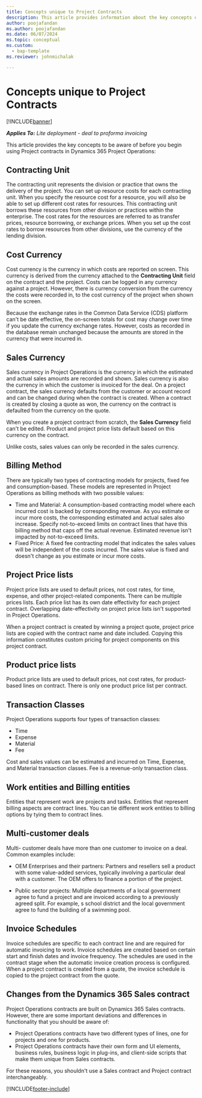 ```yaml
---
title: Concepts unique to Project Contracts
description: This article provides information about the key concepts of project contracts.
author: poojafandan
ms.author: poojafandan
ms.date: 06/07/2024
ms.topic: conceptual
ms.custom: 
  - bap-template
ms.reviewer: johnmichalak

---
```


# Concepts unique to Project Contracts

[!INCLUDE[banner](../../includes/banner.md)]

_**Applies To:** Lite deployment - deal to proforma invoicing_



This article provides the key concepts to be aware of before you begin using Project contracts in Dynamics 365 Project Operations:

## Contracting Unit

The contracting unit represents the division or practice that owns the delivery of the project. You can set up resource costs for each contracting unit. When you specify the resource cost for a resource, you will also be able to set up different cost rates for resources. This contracting unit borrows these resources from other division or practices within the enterprise. The cost rates for the resources are referred to as transfer prices, resource borrowing, or exchange prices. When you set up the cost rates to borrow resources from other divisions, use the currency of the lending division.

## Cost Currency

Cost currency is the currency in which costs are reported on screen. This currency is derived from the currency attached to the **Contracting Unit** field on the contract and the project. Costs can be logged in any currency against a project. However, there is currency conversion from the currency the costs were recorded in, to the cost currency of the project when shown on the screen.

Because the exchange rates in the Common Data Service (CDS) platform can't be date effective, the on-screen totals for cost may change over time if you update the currency exchange rates. However, costs as recorded in the database remain unchanged because the amounts are stored in the currency that were incurred in.

## Sales Currency

Sales currency in Project Operations is the currency in which the estimated and actual sales amounts are recorded and shown. Sales currency is also the currency in which the customer is invoiced for the deal. On a project contract, the sales currency defaults from the customer or account record and can be changed during when the contract is created. When a contract is created by closing a quote as won, the currency on the contract is defaulted from the currency on the quote.

When you create a project contract from scratch, the **Sales Currency** field can't be edited. Product and project price lists default based on this currency on the contract.

Unlike costs, sales values can only be recorded in the sales currency.

## Billing Method

There are typically two types of contracting models for projects, fixed fee and consumption-based. These models are represented in Project Operations as billing methods with two possible values:

- Time and Material: A consumption-based contracting model where each incurred cost is backed by corresponding revenue. As you estimate or incur more costs, the corresponding estimated and actual sales also increase. Specify not-to-exceed limits on contract lines that have this billing method that caps off the actual revenue. Estimated revenue isn't impacted by not-to-exceed limits.
- Fixed Price: A fixed fee contracting model that indicates the sales values will be independent of the costs incurred. The sales value is fixed and doesn't change as you estimate or incur more costs.

## Project Price lists

Project price lists are used to default prices, not cost rates, for time, expense, and other project-related components. There can be multiple prices lists. Each price list has its own date effectivity for each project contract. Overlapping date-effectivity on project price lists isn't supported in Project Operations.

When a project contract is created by winning a project quote, project price lists are copied with the contract name and date included. Copying this information constitutes custom pricing for project components on this project contract.

## Product price lists

Product price lists are used to default prices, not cost rates, for product-based lines on contract. There is only one product price list per contract.

## Transaction Classes

Project Operations supports four types of transaction classes:

- Time
- Expense
- Material
- Fee

Cost and sales values can be estimated and incurred on Time, Expense, and Material transaction classes. Fee is a revenue-only transaction class.

## Work entities and Billing entities

Entities that represent work are projects and tasks. Entities that represent billing aspects are contract lines. You can tie different work entities to billing options by tying them to contract lines.

## Multi-customer deals

Multi- customer deals have more than one customer to invoice on a deal. Common examples include:

- OEM Enterprises and their partners: Partners and resellers sell a product with some value-added services, typically involving a particular deal with a customer. The OEM offers to finance a portion of the project. 

- Public sector projects: Multiple departments of a local government agree to fund a project and are invoiced according to a previously agreed split. For example, s school district and the local government agree to fund the building of a swimming pool.

## Invoice Schedules

Invoice schedules are specific to each contract line and are required for automatic invoicing to work. Invoice schedules are created based on certain start and finish dates and invoice frequency. The schedules are used in the contract stage when the automatic invoice creation process is configured. When a project contract is created from a quote, the invoice schedule is copied to the project contract from the quote.

## Changes from the Dynamics 365 Sales contract

Project Operations contracts are built on Dynamics 365 Sales contracts. However, there are some important deviations and differences in functionality that you should be aware of:

- Project Operations contracts have two different types of lines, one for projects and one for products.
- Project Operations contracts have their own form and UI elements, business rules, business logic in plug-ins, and client-side scripts that make them unique from Sales contracts.

For these reasons, you shouldn't use a Sales contract and Project contract interchangeably.


[!INCLUDE[footer-include](../../includes/footer-banner.md)]
